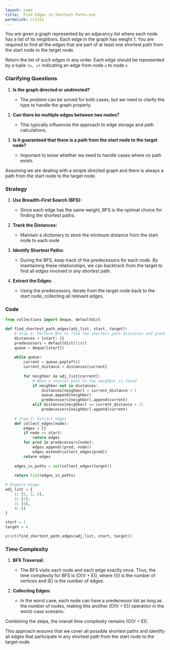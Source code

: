 ```yaml
---
layout: page
title:  Find Edges in Shortest Paths-out
permalink: /s3123
---
```


You are given a graph represented by an adjacency list where each node has a list of its neighbors. Each edge in the graph has weight 1. You are required to find all the edges that are part of at least one shortest path from the start node to the target node.

Return the list of such edges in any order. Each edge should be represented by a tuple `(u, v)` indicating an edge from node `u` to node `v`.

### Clarifying Questions

1. **Is the graph directed or undirected?**
   - The problem can be solved for both cases, but we need to clarify the type to handle the graph properly.

2. **Can there be multiple edges between two nodes?**
   - This typically influences the approach to edge storage and path calculations.

3. **Is it guaranteed that there is a path from the start node to the target node?**
   - Important to know whether we need to handle cases where no path exists.

Assuming we are dealing with a simple directed graph and there is always a path from the start node to the target node.

### Strategy

1. **Use Breadth-First Search (BFS):**
   - Since each edge has the same weight, BFS is the optimal choice for finding the shortest paths.
  
2. **Track the Distances:**
   - Maintain a dictionary to store the minimum distance from the start node to each node
  
3. **Identify Shortest Paths:**
   - During the BFS, keep track of the predecessors for each node. By maintaining these relationships, we can backtrack from the target to find all edges involved in any shortest path.

4. **Extract the Edges:**
   - Using the predecessors, iterate from the target node back to the start node, collecting all relevant edges.

### Code

```python
from collections import deque, defaultdict

def find_shortest_path_edges(adj_list, start, target):
    # Step 1: Perform BFS to find the shortest path distances and predecessors
    distances = {start: 0}
    predecessors = defaultdict(list)
    queue = deque([start])
    
    while queue:
        current = queue.popleft()
        current_distance = distances[current]
        
        for neighbor in adj_list[current]:
            # When a shorter path to the neighbor is found
            if neighbor not in distances:
                distances[neighbor] = current_distance + 1
                queue.append(neighbor)
                predecessors[neighbor].append(current)
            elif distances[neighbor] == current_distance + 1:
                predecessors[neighbor].append(current)
    
    # Step 2: Extract edges
    def collect_edges(node):
        edges = []
        if node == start:
            return edges
        for pred in predecessors[node]:
            edges.append((pred, node))
            edges.extend(collect_edges(pred))
        return edges
    
    edges_in_paths = set(collect_edges(target))
    
    return list(edges_in_paths)

# Example Usage
adj_list = {
    1: [2, 3, 4],
    2: [3],
    3: [4],
    4: []
}

start = 1
target = 4

print(find_shortest_path_edges(adj_list, start, target))
```

### Time Complexity

1. **BFS Traversal:**
   - The BFS visits each node and each edge exactly once. Thus, the time complexity for BFS is \(O(V + E)\), where \(V\) is the number of vertices and \(E\) is the number of edges.

2. **Collecting Edges:**
   - In the worst case, each node can have a predecessor list as long as the number of nodes, making this another \(O(V + E)\) operation in the worst-case scenario.

Combining the steps, the overall time complexity remains \(O(V + E)\).

This approach ensures that we cover all possible shortest paths and identify all edges that participate in any shortest path from the start node to the target node.